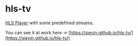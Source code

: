 # hls-tv

[HLS Player](https://github.com/sieyin/hls) with some predefined streams.

You can see it at work here → [https://sieyin.github.io/hls-tv/](https://sieyin.github.io/hls-tv/)